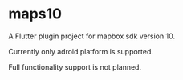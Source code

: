 # maps10

A Flutter plugin project for mapbox sdk version 10.

Currently only adroid platform is supported.

Full functionality support is not planned.
